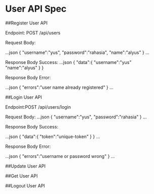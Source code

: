 # User API Spec

##Register User API

Endpoint: POST /api/users

Request Body:

...json
{
    "username":"yus",
    "password":"rahasia",
    "name":"alyus"
}
...

Response Body Success:
...json
{
    "data":{
    "username":"yus"
    "name":"alyus"
    }
}

Response Body Error:

...json
{
    "errors":"user name already registered"
}
...

##Login User API

Endpoint:POST /api/users/login

Request Body:
...json
{
    "username":"yus",
    "password":"rahasia"
}
...

Response Body Success:

...json
{
    "data":{
        "token":"unique-token"
    }
}
...

Response Body Error:

...json
{
    "errors":"username or password wrong"
}
...

##Update User API

##Get User API

##Logout User API